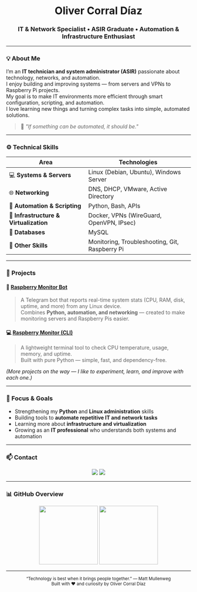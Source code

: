 <h1 align="center">Oliver Corral Díaz</h1>
<h3 align="center">IT & Network Specialist • ASIR Graduate • Automation & Infrastructure Enthusiast</h3>

---

### 💡 About Me

I’m an **IT technician and system administrator (ASIR)** passionate about technology, networks, and automation.  
I enjoy building and improving systems — from servers and VPNs to Raspberry Pi projects.  
My goal is to make IT environments more efficient through smart configuration, scripting, and automation.  
I love learning new things and turning complex tasks into simple, automated solutions.

> 💭 *"If something can be automated, it should be."*

---

### ⚙️ Technical Skills

| Area | Technologies |
|------|---------------|
| 💻 **Systems & Servers** | Linux (Debian, Ubuntu), Windows Server |
| 🌐 **Networking** | DNS, DHCP, VMware, Active Directory |
| 🧰 **Automation & Scripting** | Python, Bash, APIs |
| 🧩 **Infrastructure & Virtualization** | Docker, VPNs (WireGuard, OpenVPN, IPsec) |
| 💾 **Databases** | MySQL |
| 🧠 **Other Skills** | Monitoring, Troubleshooting, Git, Raspberry Pi |

---

### 🚀 Projects

#### 🧠 [Raspberry Monitor Bot](https://github.com/oliivercdiaz/raspberry-monitor-bot)
> A Telegram bot that reports real-time system stats (CPU, RAM, disk, uptime, and more) from any Linux device.  
> Combines **Python, automation, and networking** — created to make monitoring servers and Raspberry Pis easier.

#### 💻 [Raspberry Monitor (CLI)](https://github.com/oliivercdiaz/raspberry-monitor)
> A lightweight terminal tool to check CPU temperature, usage, memory, and uptime.  
> Built with pure Python — simple, fast, and dependency-free.

*(More projects on the way — I like to experiment, learn, and improve with each one.)*

---

### 🧭 Focus & Goals

- Strengthening my **Python** and **Linux administration** skills  
- Building tools to **automate repetitive IT and network tasks**  
- Learning more about **infrastructure and virtualization**  
- Growing as an **IT professional** who understands both systems and automation  

---

### 📫 Contact

<p align="center">
  <a href="mailto:9olivercdiaz8@gmail.com"><img src="https://img.shields.io/badge/Email-9olivercdiaz8%40gmail.com-blue?style=for-the-badge&logo=gmail&logoColor=white"/></a>
  <a href="https://www.linkedin.com/in/oliver-corral"><img src="https://img.shields.io/badge/LinkedIn-Oliver%20Corral%20Díaz-0A66C2?style=for-the-badge&logo=linkedin&logoColor=white"/></a>
</p>

---

### 📊 GitHub Overview

<p align="center">
  <img src="https://github-readme-stats.vercel.app/api?username=oliivercdiaz&show_icons=true&theme=transparent&hide_border=true&title_color=58A6FF&text_color=ADBAC7" height="160">
  <img src="https://github-readme-streak-stats.herokuapp.com/?user=oliivercdiaz&theme=transparent&hide_border=true&ring=58A6FF&fire=58A6FF&currStreakLabel=58A6FF" height="160">
</p>

---

<p align="center">
  <sub>“Technology is best when it brings people together.” — Matt Mullenweg</sub><br>
  <sub>Built with ❤️ and curiosity by Oliver Corral Díaz</sub>
</p>
